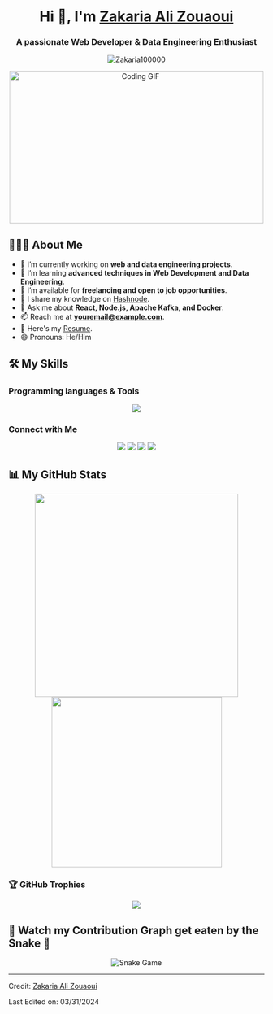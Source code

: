 <h1 align="center">Hi 👋, I'm <a href="YOUR_PERSONAL_WEBSITE" target="_blank">Zakaria Ali Zouaoui</a></h1>
<h3 align="center">A passionate Web Developer & Data Engineering Enthusiast</h3>

<p align="center"> 
  <img src="https://komarev.com/ghpvc/?username=Zakaria100000&label=Profile%20views&color=0e75b6&style=flat-square" alt="Zakaria100000" />
</p>

<div align="center">
  <img src="https://media.giphy.com/media/SWoSkN6DxTszqIKEqv/giphy.gif" alt="Coding GIF" width="500" height="300">
</div>

## 👨🏻‍💻 About Me

- 🔭 I’m currently working on **web and data engineering projects**.
- 🌱 I’m learning **advanced techniques in Web Development and Data Engineering**.
- 👯 I’m available for **freelancing and open to job opportunities**.
- 📝 I share my knowledge on [Hashnode](YOUR_BLOG_URL).
- 💬 Ask me about **React, Node.js, Apache Kafka, and Docker**.
- 📫 Reach me at **youremail@example.com**.
- 📄 Here's my [Resume](LINK_TO_YOUR_RESUME).
- 😄 Pronouns: He/Him

## 🛠️ My Skills

### Programming languages & Tools

<p align="center">
  <img src="https://skillicons.dev/icons?i=js,react,nodejs,css,html,docker,kafka,aws,mongodb,git&perline=5" />
</p>

### Connect with Me

<p align="center">
  <a href="https://linkedin.com/in/ali-zouaoui-zakaria-a89b7a252" target="_blank"><img src="https://img.shields.io/badge/-LinkedIn-%230077B5.svg?&style=for-the-badge&logo=linkedin&logoColor=white"/></a>
  <a href="https://github.com/Zakaria100000" target="_blank"><img src="https://img.shields.io/badge/-GitHub-%23181717.svg?&style=for-the-badge&logo=github&logoColor=white"/></a>
  <a href="https://twitter.com/YOUR_TWITTER_HANDLE" target="_blank"><img src="https://img.shields.io/badge/-Twitter-%231DA1F2.svg?&style=for-the-badge&logo=twitter&logoColor=white"/></a>
  <a href="mailto:zakariaalizouaoui@gmail.com"><img src="https://img.shields.io/badge/-Email-D14836?style=for-the-badge&logo=gmail&logoColor=white"/></a>
</p>

## 📊 My GitHub Stats

<p align="center">
  <img src="https://github-readme-stats.vercel.app/api?username=Zakaria100000&show_icons=true&theme=algolia" width="400">
  <img src="https://github-readme-stats.vercel.app/api/top-langs/?username=Zakaria100000&layout=compact&theme=algolia" width="335">
</p>

### 🏆 GitHub Trophies

<p align="center">
  <img src="https://github-profile-trophy.vercel.app/?username=Zakaria100000&theme=algolia&no-frame=true&no-bg=true&margin-w=4" />
</p>

## 🐍 Watch my Contribution Graph get eaten by the Snake 🐍

<p align="center">
  <img src="https://github.com/Zakaria100000/blob/output/github-contribution-grid-snake.svg" alt="Snake Game"/>
</p>

---
Credit: [Zakaria Ali Zouaoui](https://github.com/Zakaria100000)

Last Edited on: 03/31/2024
